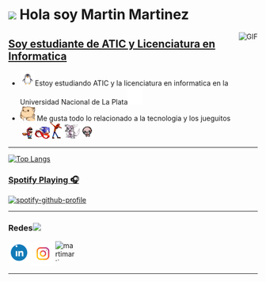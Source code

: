 # <img src="https://media.giphy.com/media/hvRJCLFzcasrR4ia7z/giphy.gif" width="21"> Hola soy Martin Martinez

<a href="https://es.wikipedia.org/wiki/GitHub"><img align="right" alt="GIF" height="160px" src="https://media.giphy.com/media/du3J3cXyzhj75IOgvA/giphy.gif" />

## Soy estudiante de ATIC y Licenciatura en Informatica   

- <a href="https://es.wikipedia.org/wiki/GNU/Linux"><img src="https://github.com/martimartineez/martimartineez/blob/main/penguin.gif" width="30"></a>Estoy estudiando ATIC y la licenciatura en informatica en la Universidad Nacional de La Plata<a href="https://www.info.unlp.edu.ar/"><img src="https://github.com/martimartineez/martimartineez/blob/main/Facu.gif" width="30">
- <a href="https://www.google.com/search?q=cat+&sca_esv=289e373ce865c05a&udm=2&biw=1700&bih=802&sxsrf=ACQVn087nUqrcUF1nDv0tvUy4-PXsSmq2g%3A1711615041135&ei=QSwFZqHsB5LQ1sQP0eWqyAY&ved=0ahUKEwjhkJP0xpaFAxUSqJUCHdGyCmkQ4dUDCBA&uact=5&oq=cat+&gs_lp=Egxnd3Mtd2l6LXNlcnAiBGNhdCAyBBAjGCcyDRAAGIAEGIoFGEMYsQMyChAAGIAEGIoFGEMyChAAGIAEGIoFGEMyChAAGIAEGIoFGEMyChAAGIAEGIoFGEMyEBAAGIAEGIoFGEMYsQMYgwEyChAAGIAEGIoFGEMyChAAGIAEGIoFGEMyCBAAGIAEGLEDSP0yUKQDWOcscAR4AJABAJgBVKAB6QGqAQEzuAEDyAEA-AEBmAIHoAL8AcICBRAAGIAEwgIOEAAYgAQYigUYsQMYgwHCAgQQABgDmAMAiAYBkgcBN6AHmhI&sclient=gws-wiz-serp#vhid=LqbY6uqf87_ubM&vssid=mosaic"><img src="https://github.com/martimartineez/martimartineez/blob/main/hyperkitty.gif" width="30" height="30"></a> Me gusta todo lo relacionado a la tecnologia y los jueguitos <a href="https://es.wikipedia.org/wiki/Super_Mario_Bros._3"><img src="https://github.com/martimartineez/martimartineez/blob/main/2d-mario-running.gif" width="30"></a><a href="https://es.wikipedia.org/wiki/Sonic_the_Hedgehog_(videojuego_de_1991)"><img src="https://github.com/martimartineez/martimartineez/blob/main/sonic-the-hedgehog-prey-fnf.gif" width="30"></a><a href="https://es.wikipedia.org/wiki/Crash_Bandicoot_(videojuego)"><img src="https://github.com/martimartineez/martimartineez/blob/main/crash.gif" width="30"><a href="https://es.wikipedia.org/wiki/Pok%C3%A9mon_diamante_y_Pok%C3%A9mon_perla"><img src="https://github.com/martimartineez/martimartineez/blob/main/dialga.gif" width="30"><a href="https://es.wikipedia.org/wiki/The_Binding_of_Isaac:_Rebirth"><img src="https://github.com/martimartineez/martimartineez/blob/main/isaac-dance.gif" width="30">










---


![Top Langs](https://github-readme-stats.vercel.app/api/top-langs/?username=martimartineez&layout=compact&theme=neon&hide=html,xslt,c,css,c%2B%2B,roff,batchfile)




### Spotify Playing 🎧


[![spotify-github-profile](https://spotify-github-profile.vercel.app/api/view?uid=hntqme6aln21xygk3s92jwbx6&cover_image=true&theme=default&show_offline=true&background_color=121212&interchange=true)](https://spotify-github-profile.vercel.app/api/view?uid=hntqme6aln21xygk3s92jwbx6&redirect=true)



---

### Redes<a href="https://gifyu.com/image/Zy2f"><img src="https://github.com/milaan9/milaan9/blob/main/Handshake.gif" width="60"></a>


[<img align="left" alt="martimartineez | LinkedIn" width="45" height="45px" src="https://github.com/martimartineez/martimartineez/blob/main/linkdin.gif"/>][linkedin]
[<img align="left" alt="martimartineez | Instagram" width="50" height="50px" src="https://github.com/martimartineez/martimartineez/blob/main/Instagram.gif" />][instagram]
[<img align="left" alt="martimartineez | Instagram" width="40" height="40px" src="https://cdn.rawgit.com/NNTin/discord-logo/f4333344/src/assets/animateddiscord.svg" />][discord]



<br />
<br />
<br />

---







[instagram]: https://www.instagram.com/martimartineez
[linkedin]: https://www.linkedin.com/in/martimartineez/
[Spotify]: https://open.spotify.com/user/hntqme6aln21xygk3s92jwbx6?si=749202fc8f0b4213
[Steam]: https://steamcommunity.com/id/martimartineez/
[discord]:https://discordapp.com/users/544732060556722180


